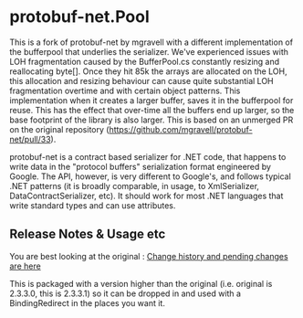 # protobuf-net.Pool

This is a fork of protobuf-net by mgravell with a different implementation of the bufferpool that underlies the serializer. We've experienced issues with LOH fragmentation caused by the BufferPool.cs constantly resizing and reallocating byte[]. Once they hit 85k the arrays are allocated on the LOH, this allocation and resizing behaviour can cause quite substantial LOH fragmentation overtime and with certain object patterns. This implementation when it creates a larger buffer, saves it in the bufferpool for reuse. This has the effect that over-time all the buffers end up larger, so the base footprint of the library is also larger. This is based on an unmerged PR on the original repository (https://github.com/mgravell/protobuf-net/pull/33).

protobuf-net is a contract based serializer for .NET code, that happens to write data in the "protocol buffers" serialization format engineered by Google. The API, however, is very different to Google's, and follows typical .NET patterns (it is broadly comparable, in usage, to XmlSerializer, DataContractSerializer, etc). It should work for most .NET languages that write standard types and can use attributes.

## Release Notes & Usage etc

You are best looking at the original : [Change history and pending changes are here](http://mgravell.github.io/protobuf-net/releasenotes)

This is packaged with a version higher than the original (i.e. original is 2.3.3.0, this is 2.3.3.1) so it can be dropped in and used with a BindingRedirect in the places you want it.
